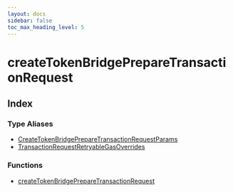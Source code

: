 ```yaml
---
layout: docs
sidebar: false
toc_max_heading_level: 5
---
```


# createTokenBridgePrepareTransactionRequest

## Index

### Type Aliases

- [CreateTokenBridgePrepareTransactionRequestParams](type-aliases/CreateTokenBridgePrepareTransactionRequestParams.md)
- [TransactionRequestRetryableGasOverrides](type-aliases/TransactionRequestRetryableGasOverrides.md)

### Functions

- [createTokenBridgePrepareTransactionRequest](functions/createTokenBridgePrepareTransactionRequest.md)
